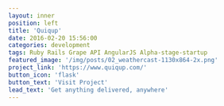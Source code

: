 ```yaml
---
layout: inner
position: left
title: 'Quiqup'
date: 2016-02-20 15:56:00
categories: development
tags: Ruby Rails Grape API AngularJS Alpha-stage-startup
featured_image: '/img/posts/02_weathercast-1130x864-2x.png'
project_link: 'https://www.quiqup.com/'
button_icon: 'flask'
button_text: 'Visit Project'
lead_text: 'Get anything delivered, anywhere'
---
```

